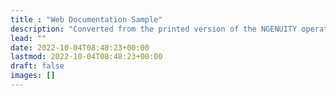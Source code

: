 ```yaml
---
title : "Web Documentation Sample"
description: "Converted from the printed version of the NGENUITY operator's manual"
lead: ""
date: 2022-10-04T08:48:23+00:00
lastmod: 2022-10-04T08:48:23+00:00
draft: false
images: []
---
```

